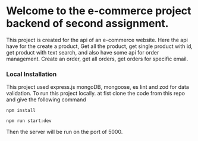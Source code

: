 # Welcome to the e-commerce project backend of second assignment.

This project is created for the api of an e-commerce website. Here the api have for the create a product, Get all the product, get single product with id, get product with text search, and also have some api for order management. Create an order, get all orders, get orders for specific email.

### Local Installation

This project used express.js mongoDB, mongoose, es lint and zod for data validation. To run this project locally. at fist clone the code from this repo and give the following command

```
npm install
```

```
npm run start:dev
```

Then the server will be run on the port of 5000.
